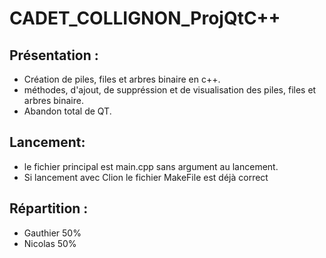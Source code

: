 # CADET_COLLIGNON_ProjQtC++

## Présentation :
* Création de piles, files et arbres binaire en c++.
* méthodes, d'ajout, de suppréssion et de visualisation des piles, files et arbres binaire.
* Abandon total de QT.

## Lancement:
* le fichier principal est main.cpp sans argument au lancement.
* Si lancement avec Clion le fichier MakeFile est déjà correct


## Répartition :
* Gauthier 50%
* Nicolas 50%
